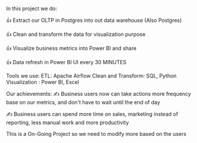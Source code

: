 In this project we do:

👍 Extract our OLTP in Postgres into out data warehouse (Also Postgres)

👍 Clean and transform the data for visualization purpose

👍 Visualize business metrics into Power BI and share

👍 Data refresh in Power BI UI every 30 MINUTES

Tools we use:
ETL: Apache Airflow
Clean and Transform: SQL, Python
Visualization : Power BI, Excel

Our achievements:
✍️ Business users now can take actions more frequency base on our metrics, and don't have to wait until the end of day

✍️ Business users can spend more time on sales, marketing instead of reporting, less manual work and more productivity

This is a On-Going Project so we need to modify more based on the users
